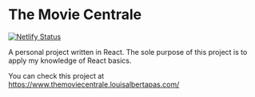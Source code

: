 # The Movie Centrale

[![Netlify Status](https://api.netlify.com/api/v1/badges/a40bf85f-ee07-4d26-836c-c302a5098077/deploy-status)](https://app.netlify.com/sites/themoviecentrale/deploys)

A personal project written in React. The sole purpose of this project is to apply my knowledge of React basics.

You can check this project at https://www.themoviecentrale.louisalbertapas.com/
